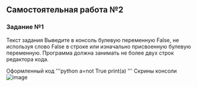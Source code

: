 ## Самостоятельная работа №2

### Задание №1

Текст задания
Выведите в консоль булевую переменную False, не используя слово False в строке или изначально присвоенную булевую переменную. Программа должна занимать не более двух строк редактора кода.

Оформленный код
'''python
a=not True
print(a)
'''
Скрины консоли
![image](https://github.com/Bucka007/PI_ZB_22-2/assets/165667984/08365cbb-721b-404b-808d-79224703c6fe)
